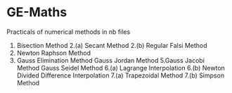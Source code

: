 # GE-Maths
Practicals of numerical methods in nb files
1. Bisection Method
2.(a) Secant Method
2.(b) Regular Falsi Method
3. Newton Raphson Method
4. Gauss Elimination Method
   Gauss Jordan Method
5.Gauss Jacobi Method
  Gauss Seidel Method
6.(a) Lagrange Interpolation
6.(b) Newton Divided Difference Interpolation
7.(a) Trapezoidal Method
7.(b) Simpson Method
  

